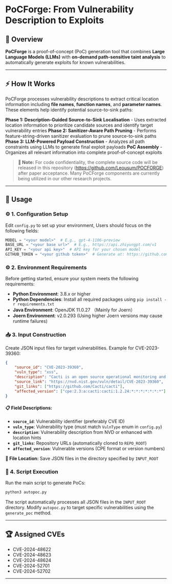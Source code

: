 # PoCForge: From Vulnerability Description to Exploits

## 🎯 Overview

**PoCForge** is a proof-of-concept (PoC) generation tool that combines **Large Language Models (LLMs)** with **on-demand path-sensitive taint analysis** to automatically generate exploits for known vulnerabilities. 

---

## ⚡ How It Works

PoCForge processes vulnerability descriptions to extract critical location information including **file names**, **function names**, and **parameter names**. These elements help identify potential source-to-sink paths:

**Phase 1: Description-Guided Source-to-Sink Localisation** - Uses extracted location information to prioritize candidate sources and identify target vulnerability entries
**Phase 2: Sanitizer-Aware Path Pruning** - Performs feature-string-driven sanitizer evaluation to prune source-to-sink paths
**Phase 3: LLM-Powered Payload Construction** - Analyzes all path constraints using LLMs to generate final exploit payloads
**PoC Assembly** - Organizes all relevant information into complete proof-of-concept exploits

> **📝 Note:** For code confidentiality, the complete source code will be released in this repository (https://github.com/Leousum/POCFORGE) after paper acceptance. Many PoCForge components are currently being utilized in our other research projects.

---

## 🚀 Usage

### ⚙️ 1. Configuration Setup

Edit `config.py` to set up your environment,  Users should focus on the following fields:

```python
MODEL = "<your model>"  # E.g., gpt-4-1106-preview
BASE_URL = "<your base url>"  # E.g., https://api.zhiyungpt.com/v1
API_KEY = "<your api key>"  # API key for your chosen model
GITHUB_TOKEN = "<your github token>"  # Generate at: https://github.com/settings/personal-access-tokens
```

### ⚙️ 2. Environment Requirements

Before getting started, ensure your system meets the following requirements:

- **Python Environment**: 3.8.x or higher
- **Python Dependencies**: Install all required packages using `pip install -r requirements.txt`
- **Java Environment**: OpenJDK 11.0.27 （Mainly for Joern）
- **Joern Environment**: v2.0.293 (Using higher Joern versions may cause runtime failures)

### 📥 3. Input Construction

Create JSON input files for target vulnerabilities. Example for CVE-2023-39360:

```json
{
    "source_id": "CVE-2023-39360",
    "vuln_type": "xss",
    "description": "Cacti is an open source operational monitoring and fault management framework...",
    "source_link": "https://nvd.nist.gov/vuln/detail/CVE-2023-39360",
    "git_links": ["https://github.com/Cacti/cacti"],
    "affected_version": ["cpe:2.3:a:cacti:cacti:1.2.24:*:*:*:*:*:*:*"]
}
```

#### 📋 Field Descriptions:

- **`source_id`**: Vulnerability identifier (preferably CVE ID)
- **`vuln_type`**: Vulnerability type (must match `VulnType` enum in `config.py`)
- **`description`**: Vulnerability description from NVD or enhanced with location hints
- **`git_links`**: Repository URLs (automatically cloned to `REPO_ROOT`)
- **`affected_version`**: Vulnerable versions (CPE format or version numbers)

**📁 File Location:** Save JSON files in the directory specified by `INPUT_ROOT`

### 🚀 4. Script Execution

Run the main script to generate PoCs:

```bash
python3 autopoc.py
```

The script automatically processes all JSON files in the `INPUT_ROOT` directory. Modify `autopoc.py` to target specific vulnerabilities using the `generate_poc` method.

---

## 🏆 Assigned CVEs

- CVE-2024-48622
- CVE-2024-48623  
- CVE-2024-48624
- CVE-2024-52701
- CVE-2024-52702

---